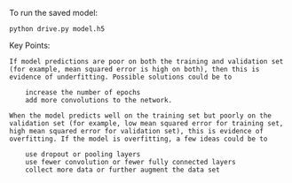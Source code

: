 To run the saved model:

	python drive.py model.h5
	
	
Key Points:

	If model predictions are poor on both the training and validation set (for example, mean squared error is high on both), then this is evidence of underfitting. Possible solutions could be to

		increase the number of epochs
		add more convolutions to the network.
		
	When the model predicts well on the training set but poorly on the validation set (for example, low mean squared error for training set, high mean squared error for validation set), this is evidence of overfitting. If the model is overfitting, a few ideas could be to

		use dropout or pooling layers
		use fewer convolution or fewer fully connected layers
		collect more data or further augment the data set
		
	